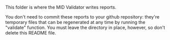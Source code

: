 This folder is where the MID Validator writes reports.

You don't need to commit these reports to your github repository: they're temporary files that can be regenerated at any time by running the "validate" function.  You must leave the directory in place, however, so don't delete this README file.
